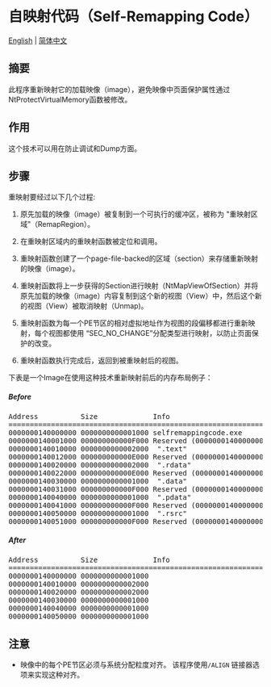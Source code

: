 # 自映射代码（Self-Remapping Code）

[English](https://github.com/Jevon101/Self-Remapping-Code/blob/master/README.md) | [简体中文](https://github.com/Jevon101/Self-Remapping-Code/blob/master/doc/cn/README.md)

## 摘要

此程序重新映射它的加载映像（image），避免映像中页面保护属性通过NtProtectVirtualMemory函数被修改。

## 作用

这个技术可以用在防止调试和Dump方面。

## 步骤

重映射要经过以下几个过程:

1. 原先加载的映像（image）被复制到一个可执行的缓冲区，被称为 "重映射区域"（RemapRegion）。

2. 在重映射区域内的重映射函数被定位和调用。

3. 重映射函数创建了一个page-file-backed的区域（section）来存储重新映射的映像（image）。

4. 重映射函数将上一步获得的Section进行映射（NtMapViewOfSection）并将原先加载的映像（image）内容复制到这个新的视图（View）中，然后这个新的视图（View）被取消映射（Unmap)。

5. 重映射函数为每一个PE节区的相对虚拟地址作为视图的段偏移都进行重新映射，每个视图都使用 “SEC_NO_CHANGE”分配类型进行映射，以防止页面保护的改变。

6. 重映射函数执行完成后，返回到被重映射后的视图。

下表是一个Image在使用这种技术重新映射前后的内存布局例子：

##### Before

<pre>
Address          Size             Info                          Type   Protect  Initial
=======================================================================================
0000000140000000 0000000000001000 selfremappingcode.exe         IMG    -R---    ERWC-
0000000140001000 000000000000F000 Reserved (0000000140000000)   IMG             ERWC-
0000000140010000 0000000000002000  ".text"                      IMG    ER---    ERWC-
0000000140012000 000000000000E000 Reserved (0000000140000000)   IMG             ERWC-
0000000140020000 0000000000002000  ".rdata"                     IMG    -R---    ERWC-
0000000140022000 000000000000E000 Reserved (0000000140000000)   IMG             ERWC-
0000000140030000 0000000000001000  ".data"                      IMG    -RW--    ERWC-
0000000140031000 000000000000F000 Reserved (0000000140000000)   IMG             ERWC-
0000000140040000 0000000000001000  ".pdata"                     IMG    -R---    ERWC-
0000000140041000 000000000000F000 Reserved (0000000140000000)   IMG             ERWC-
0000000140050000 0000000000001000  ".rsrc"                      IMG    -R---    ERWC-
0000000140051000 000000000000F000 Reserved (0000000140000000)   IMG             ERWC-
</pre>


##### After

<pre>
Address          Size             Info                          Type   Protect  Initial
=======================================================================================
0000000140000000 0000000000001000                               MAP    -R---    -R---
0000000140010000 0000000000002000                               MAP    ER---    ER---
0000000140020000 0000000000002000                               MAP    -R---    -R---
0000000140030000 0000000000001000                               MAP    -RW--    -RW--
0000000140040000 0000000000001000                               MAP    -R---    -R---
0000000140050000 0000000000001000                               MAP    -R---    -R---
</pre>


## 注意

- 映像中的每个PE节区必须与系统分配粒度对齐。 该程序使用`/ALIGN` 链接器选项来实现这种对齐。

